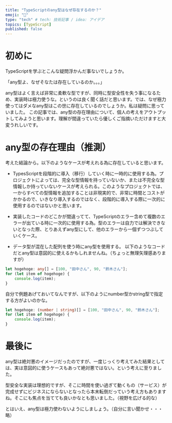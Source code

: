 ```yaml
---
title: "TypeScriptのany型はなぜ存在するのか？"
emoji: "💬"
type: "tech" # tech: 技術記事 / idea: アイデア
topics: [TypeScript]
published: false
---
```

# 初めに
TypeScriptを学ぶとこんな疑問浮かんだ事ないでしょうか。

「any型よ、なぜそなたは存在しているのか。。。」

any型はよく言えば非常に柔軟な型ですが、同時に型安全性を失う事になるため、実装時は極力使うな。というのは良く聞く話だと思います。では、なぜ極力使ってはダメなany型はこの世に存在しているのでしょうか。私は疑問に思っていました。
この記事では、any型の存在理由について、個人の考えをアウトプットしてみようと思います。理解が間違っていたら優しくご指摘いただけますと大変うれしいです。

# any型の存在理由（推測）
考えた結論から。以下のようなケースが考えれる為に存在していると思います。

* TypesScriptを段階的に導入（移行）していく時に一時的に使用する為。プロジェクトによっては、完全な型情報を持っていないか、または不完全な型情報しか持っていないケースが考えられる。このようなプロジェクトでは、一からすべての型情報を追加することは非現実的で、非常に時間とコストがかかるので、いきなり導入するのではなく、段階的に導入する際に一次的に使用するのではないかと思います。

* 実装したコードのどこかが間違ってて、TypeScriptのエラー含めて複数のエラーが出ている時に一次的に使用する為。型のエラーは自力では解決できないとなった際、とりあえずany型にして、他のエラーから一個ずつつぶしていくケース。

* データ型が混在した配列を使う時にany型を使用する。
以下のようなコードだとany型は意図的に使えるかもしれませんね。（ちょっと無理矢理感ありますが）
```TypeScript
let hogehoge: any[] = [100, "田中さん", 90, "鈴木さん"];
for (let item of hogehoge) {
    console.log(item);
}
```
自分で例題あげておいてなんですが、以下のようにnumber型かstring型で指定する方がよいのかな。
```TypeScript
let hogehoge: (number | string)[] = [100, "田中さん", 90, "鈴木さん"];
for (let item of hogehoge) {
    console.log(item);
}
```


# 最後に
any型は絶対悪のイメージだったのですが、一度じっくり考えてみた結果としては、実は意図的に使うケースもあって絶対悪ではない。という考えに至りました。

型安全な実装は理想的ですが、そこに時間を使い過ぎて動くもの（サービス）が完成せずにビジネスにならないとなったら本末転倒だっていう考え方もありますね。そこにも焦点を当てても良いかなとも思いました。（視野を広げる的な）

とはいえ、any型は極力使わないようにしましょう。（自分に言い聞かせ・・・略）